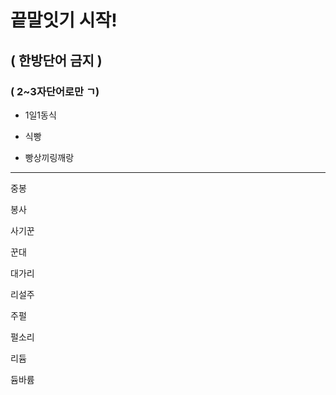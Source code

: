 # 끝말잇기 시작!

## ( 한방단어 금지 )

### ( 2~3자단어로만 ㄱ)

- 1일1동식

- 식빵

- 빵상끼링깨랑

- ------

  중봉

  봉사

  사기꾼

  꾼대

  대가리

  리설주

  주펄

  펄소리

  리듐

  듐바륨